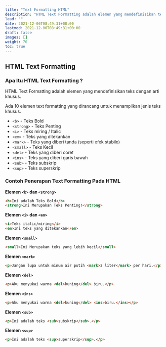 ```yaml
---
title: "Text Formatting HTML"
description: "HTML Text Formatting adalah elemen yang mendefinisikan teks dengan arti khusus."
lead: ""
date: 2021-12-06T08:49:31+00:00
lastmod: 2021-12-06T08:49:31+00:00
draft: false
images: []
weight: 70
toc: true
---
```

## HTML Text Formatting

### Apa Itu HTML Text Formatting ?

HTML Text Formatting adalah elemen yang mendefinisikan teks dengan arti khusus.

Ada 10 elemen text formatting yang dirancang untuk menampilkan jenis teks khusus.

- `<b>` - Teks Bold
- `<strong>` - Teks Penting
- `<i>` - Teks miring / Italic
- `<em>` - Teks yang ditekankan
- `<mark>` - Teks yang diberi tanda (seperti efek stabilo)
- `<small>` - Teks Kecil
- `<del>` - Teks yang diberi coret
- `<ins>` - Teks yang diberi garis bawah
- `<sub>` - Teks subskrip
- `<sup>` - Teks superskrip

### Contoh Penerapan Text Formatting Pada HTML

**Elemen `<b>` dan `<strong>`**

```HTML
<b>Ini adalah Teks Bold</b>
<strong>Ini Merupakan Teks Penting!</strong>
```

**Elemen `<i>` dan `<em>`**

```HTML
<i>Teks italic/miring</i>
<em>Ini teks yang ditekankan</em>
```

**Elemen `<small>`**

```HTML
<small>Ini Merupakan teks yang lebih kecil</small>
```

**Elemen `<mark>`**

```HTML
<p>Jangan lupa untuk minum air putih <mark>2 liter</mark> per hari.</p>
```

**Elemen `<del>`**

```HTML
<p>Aku menyukai warna <del>kuning</del> biru.</p>
```

**Elemen `<ins>`**

```HTML
<p>Aku menyukai warna <del>kuning</del> <ins>biru.</ins></p>
```

**Elemen `<sub>`**

```HTML
<p>Ini adalah teks <sub>subskrip</sub>.</p>
```

**Elemen `<sup>`**

```HTML
<p>Ini adalah teks <sup>superskrip</sup>.</p>
```
